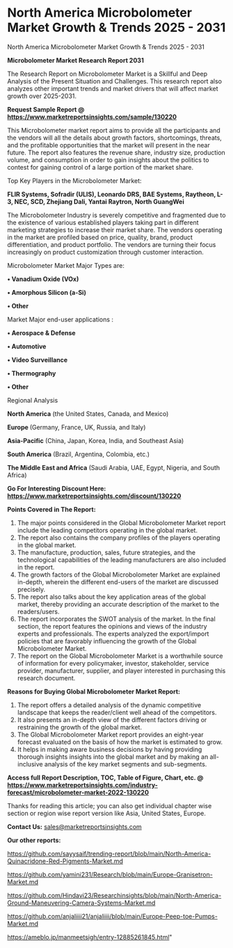 # North America Microbolometer Market Growth & Trends 2025 - 2031
North America Microbolometer Market Growth & Trends 2025 - 2031

<strong>Microbolometer Market Research Report 2031</strong>

The Research Report on Microbolometer Market is a Skillful and Deep Analysis of the Present Situation and Challenges. This research report also analyzes other important trends and market drivers that will affect market growth over 2025-2031.

<strong>Request Sample Report @ <a href=https://www.marketreportsinsights.com/sample/130220>https://www.marketreportsinsights.com/sample/130220</a></strong>

This Microbolometer market report aims to provide all the participants and the vendors will all the details about growth factors, shortcomings, threats, and the profitable opportunities that the market will present in the near future. The report also features the revenue share, industry size, production volume, and consumption in order to gain insights about the politics to contest for gaining control of a large portion of the market share.

Top Key Players in the Microbolometer Market:

<strong>FLIR Systems, Sofradir (ULIS), Leonardo DRS, BAE Systems, Raytheon, L-3, NEC, SCD, Zhejiang Dali, Yantai Raytron, North GuangWei</strong>

The Microbolometer Industry is severely competitive and fragmented due to the existence of various established players taking part in different marketing strategies to increase their market share. The vendors operating in the market are profiled based on price, quality, brand, product differentiation, and product portfolio. The vendors are turning their focus increasingly on product customization through customer interaction.

Microbolometer Market Major Types are:

<strong>• Vanadium Oxide (VOx)

• Amorphous Silicon (a-Si)

• Other</strong>

Market Major end-user applications :

<strong>• Aerospace & Defense

• Automotive

• Video Surveillance

• Thermography

• Other</strong>

Regional Analysis

</u><strong><b>North America</b></strong> (the United States, Canada, and Mexico)

<strong><b>Europe </b></strong>(Germany, France, UK, Russia, and Italy)

<strong><b>Asia-Pacific</b></strong> (China, Japan, Korea, India, and Southeast Asia)

<strong><b>South America</b></strong> (Brazil, Argentina, Colombia, etc.)

<strong><b>The Middle East and Africa</b></strong> (Saudi Arabia, UAE, Egypt, Nigeria, and South Africa)

<strong>Go For Interesting Discount Here: <a href=https://www.marketreportsinsights.com/discount/130220>https://www.marketreportsinsights.com/discount/130220</a></strong>

<strong>Points Covered in The Report:</strong>
<ol>
  <li>The major points considered in the Global Microbolometer Market report include the leading competitors operating in the global market.</li>
  <li>The report also contains the company profiles of the players operating in the global market.</li>
  <li>The manufacture, production, sales, future strategies, and the technological capabilities of the leading manufacturers are also included in the report.</li>
  <li>The growth factors of the Global Microbolometer Market are explained in-depth, wherein the different end-users of the market are discussed precisely.</li>
  <li>The report also talks about the key application areas of the global market, thereby providing an accurate description of the market to the readers/users.</li>
  <li>The report incorporates the SWOT analysis of the market. In the final section, the report features the opinions and views of the industry experts and professionals. The experts analyzed the export/import policies that are favorably influencing the growth of the Global Microbolometer Market.</li>
  <li>The report on the Global Microbolometer Market is a worthwhile source of information for every policymaker, investor, stakeholder, service provider, manufacturer, supplier, and player interested in purchasing this research document.</li>
</ol>
<strong>Reasons for Buying Global Microbolometer Market Report:</strong>

<ol>
  <li>The report offers a detailed analysis of the dynamic competitive landscape that keeps the reader/client well ahead of the competitors.</li>
  <li>It also presents an in-depth view of the different factors driving or restraining the growth of the global market.</li>
  <li>The Global Microbolometer Market report provides an eight-year forecast evaluated on the basis of how the market is estimated to grow.</li>
  <li>It helps in making aware business decisions by having providing thorough insights insights into the global market and by making an all-inclusive analysis of the key market segments and sub-segments.</li>
</ol>
<strong>Access full Report Description, TOC, Table of Figure, Chart, etc. @ <a href=https://www.marketreportsinsights.com/industry-forecast/microbolometer-market-2022-130220>https://www.marketreportsinsights.com/industry-forecast/microbolometer-market-2022-130220</a></strong>


Thanks for reading this article; you can also get individual chapter wise section or region wise report version like Asia, United States, Europe.

<strong>Contact Us:</strong>
sales@marketreportsinsights.com

<strong>Our other reports:</strong>

<a href=https://github.com/sayysaif/trending-report/blob/main/North-America-Quinacridone-Red-Pigments-Market.md>https://github.com/sayysaif/trending-report/blob/main/North-America-Quinacridone-Red-Pigments-Market.md</a>

<a href=https://github.com/yamini231/Research/blob/main/Europe-Granisetron-Market.md>https://github.com/yamini231/Research/blob/main/Europe-Granisetron-Market.md</a>

<a href=https://github.com/Hindavi23/Researchinsights/blob/main/North-America-Ground-Maneuvering-Camera-Systems-Market.md>https://github.com/Hindavi23/Researchinsights/blob/main/North-America-Ground-Maneuvering-Camera-Systems-Market.md</a>

<a href=https://github.com/anjaliiii21/anjaliiii/blob/main/Europe-Peep-toe-Pumps-Market.md>https://github.com/anjaliiii21/anjaliiii/blob/main/Europe-Peep-toe-Pumps-Market.md</a>

<a href=https://ameblo.jp/manmeetsigh/entry-12885261845.html>https://ameblo.jp/manmeetsigh/entry-12885261845.html</a>"

